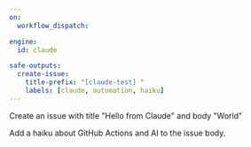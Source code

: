 ```yaml
---
on:
  workflow_dispatch:

engine: 
  id: claude

safe-outputs:
  create-issue:
    title-prefix: "[claude-test] "
    labels: [claude, automation, haiku]
---
```


Create an issue with title "Hello from Claude" and body "World"

Add a haiku about GitHub Actions and AI to the issue body.